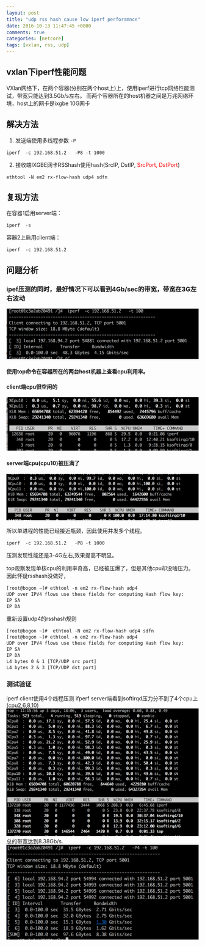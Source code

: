 ```yaml
---
layout: post
title: "udp rss hash cause low iperf perforamnce"
date: 2016-10-13 11:47:45 +0800
comments: true
categories: [netcore]
tags: [vxlan, rss, udp]
---
```


## vxlan下iperf性能问题
VXlan网络下，在两个容器(分别在两个host上)上，使用iperf进行tcp网络性能测试，带宽只能达到3.5Gb/s左右。
而两个容器所在的host机器之间是万兆网络环境，host上的网卡是ixgbe 10G网卡

## 解决方法
1. 发送端使用多线程参数 `-P`
 ```
 iperf  -c 192.168.51.2   -P8 -t 1000
 ```

2. 接收端IXGBE网卡RSShash使用hash(SrcIP, DstIP, <font color='red'>SrcPort, DstPort</font>)
 ```
 ethtool -N em2 rx-flow-hash udp4 sdfn
 ```
<!-- more -->

## 复现方法
在容器1启用server端：
```
iperf  -s
```

容器2上启用client端：
```
iperf  -c 192.168.51.2
```
## 问题分析

### ipef压测的同时，最好情况下可以看到4Gb/sec的带宽，带宽在3G左右波动
![图1](/images/udp_hash/udp_hash_1.png)

#### 使用top命令在容器所在的两台host机器上查看cpu利用率。
#### client端cpu很空闲的
![图2](/images/udp_hash/udp_hash_2.png)
#### server端cpu(cpu10)被压满了
![图3](/images/udp_hash/udp_hash_3.png)

所以单进程的性能已经接近瓶颈，因此使用并发多个线程。

 ```
 iperf  -c 192.168.51.2   -P8 -t 1000
 ```

 压测发现性能还是3-4G左右,效果提高不明显。

 top观察发现单核cpu的利用率奇高，已经被压爆了，但是其他cpu却没啥压力。
 因此怀疑rsshash没做好，

 ```
[root@bogon ~]# ethtool -n em2 rx-flow-hash udp4
UDP over IPV4 flows use these fields for computing Hash flow key:
IP SA
IP DA
 ```
 重新设置udp4的rsshash规则

 ```
[root@bogon ~]#  ethtool -N em2 rx-flow-hash udp4 sdfn
[root@bogon ~]# ethtool -n em2 rx-flow-hash udp4
UDP over IPV4 flows use these fields for computing Hash flow key:
IP SA
IP DA
L4 bytes 0 & 1 [TCP/UDP src port]
L4 bytes 2 & 3 [TCP/UDP dst port]
```
### 测试验证
iperf client使用4个线程压测
ifperf server端看到softirqd压力分不到了4个cpu上(cpu2,6,8,10)
![图5](/images/udp_hash/udp_hash_5.png)
总的带宽达到8.38Gb/s.
![图6](/images/udp_hash/udp_hash_6.png)
